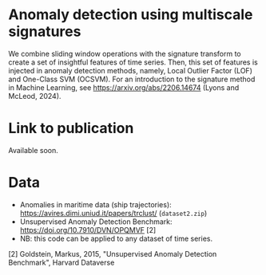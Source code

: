 # Anomaly detection using multiscale signatures

We combine sliding window operations with the signature transform to create a set of insightful features of time series. Then, this set of features is injected in anomaly detection methods, namely, Local Outlier Factor (LOF) and One-Class SVM (OCSVM). For an introduction to the signature method in Machine Learning, see <https://arxiv.org/abs/2206.14674> (Lyons and McLeod, 2024).

# Link to publication

Available soon.

# Data

-   Anomalies in maritime data (ship trajectories): <https://avires.dimi.uniud.it/papers/trclust/> (`dataset2.zip`)
-   Unsupervised Anomaly Detection Benchmark: <https://doi.org/10.7910/DVN/OPQMVF> [2]
-   NB: this code can be applied to any dataset of time series.

[2] Goldstein, Markus, 2015, "Unsupervised Anomaly Detection Benchmark", Harvard Dataverse

